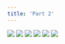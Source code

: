 ```yaml
---
title: 'Part 2'
---
```


![](images/shell/part-2/shell13.jpg)
![](images/shell/part-2/shell14.jpg)
![](images/shell/part-2/shell15.jpg)
![](images/shell/part-2/shell16.jpg)
![](images/shell/part-2/shell17.jpg)
![](images/shell/part-2/shell18.jpg)